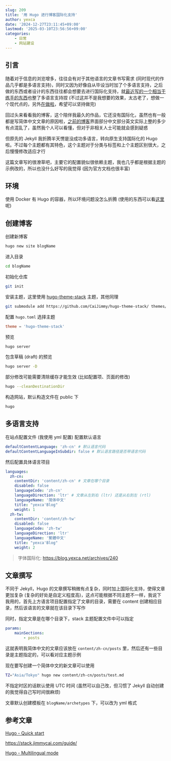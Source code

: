 ```yaml
---
slug: 209
title: '用 Hugo 进行博客国际化支持'
author: yexca
date: '2024-12-27T23:11:45+09:00'
lastmod: '2025-03-10T23:56:56+09:00'
categories:
    - 日常
    - 网站建设
---
```


## 引言

随着对于信息的浏览增多，往往会有对于其他语言的文章书写需求 (同时现代的作品几乎都是多语言支持)，同时又因为好像自从毕设当时加了个多语言支持，之后做的东西或者设计的东西往往都会想要去进行国际化支持，就[最近写的一个相当于练手的东西](https://github.com/yexca/yasumiProject)也整了多语言支持捏 (不过这并不是我想要的效果，太古老了，想做一个现代点的，另外[在做啦](https://github.com/yexca/yasumiProject-frontend)，希望可以坚持做完)

回过头来看看我的博客，这个陪伴我最久的作品，它还没有国际化，虽然也有一般都是写简体中文文章的原因啦，[之前的博客](https://jekyllblog.yexca.net/)界面部分中文部分英文实际上整的多少有点混乱了，虽然我个人可以看懂，但对于非相关人士可能就会感到疑惑

但原先的 Jekyll 我折腾半天愣是没成功多语言，转向原生支持国际化的 Hugo 啦。不过每个主题都有其特色，这个主题对于分类与标签和上个主题区别很大，之后慢慢修改适应才行

这篇文章写的很潦草吧，主要它的配置貌似很依赖主题，我也几乎都是根据主题的示例改的，所以也没什么好写的我觉得 (因为官方文档也很丰富)

## 环境

使用 Docker 有 Hugo 的容器，所以环境问题没怎么折腾 (使用的东西可以看[这里](https://blog.yexca.net/archives/182/#%E5%8D%9A%E5%AE%A2)呢)

## 创建博客

创建新博客

```bash
hugo new site blogName
```

进入目录

```bash
cd blogName
```

初始化仓库

```bash
git init
```

安装主题，这里使用 [hugo-theme-stack](https://github.com/CaiJimmy/hugo-theme-stack) 主题，其他同理

```bash
git submodule add https://github.com/CaiJimmy/hugo-theme-stack/ themes/hugo-theme-stack
```

配置 `hugo.toml` 选择主题

```toml
theme = 'hugo-theme-stack'
```

预览

```bash
hugo server
```

包含草稿 (draft) 的预览

```bash
hugo server -D
```

部分修改可能需要清除缓存才能生效 (比如配置项、页面的修改)

```bash
hugo --cleanDestinationDir
```

构造网站，默认构造文件在 public 下

```bash
hugo
```

## 多语言支持

在站点配置文件 (我使用 yml 配置) 配置默认语言

```yml
defaultContentLanguage: 'zh-cn' # 默认语言代码
defaultContentLanguageInSubdir: false # 默认语言路径是否带语言代码
```

然后配置具体语言项目

```yml
languages:
  zh-cn:
    contentDir: 'content/zh-cn' # 文章在哪个目录
    disabled: false
    languageCode: 'zh-cn'
    languageDirection: 'ltr' # 文章从左到右 (ltr) 还是从右到左 (rtl)
    languageName: '简体中文'
    title: "yexca'Blog"
    weight: 1
  zh-tw:
    contentDir: 'content/zh-tw'
    disabled: false
    languageCode: 'zh-tw'
    languageDirection: 'ltr'
    languageName: '繁體中文'
    title: "yexca'Blog"
    weight: 2
```

> 字体国际化: <https://blog.yexca.net/archives/240>

## 文章撰写

不同于 Jekyll，Hugo 的文章撰写稍微有点复杂，同时加上国际化支持，使得文章更加复杂 (复杂的好处是自定义程度高)，这点可能根据不同主题不一样，我说下我用的，首先上方语言项目配置指定了文章的目录，需要在 content 创建相应目录，然后该语言的文章就在该目录下写作

同时，指定文章是在哪个目录下，stack 主题配置文件中可以指定

```yml
params:
    mainSections:
        - posts
```

这就表明我简体中文的文章应该放在 `content/zh-cn/posts` 里，然后还有一些目录是主题指定的，可以看对应主题示例

现在要写创建一个简体中文的新文章可以使用

```bash
TZ="Asia/Tokyo" hugo new content/zh-cn/posts/test.md
```

不指定时区的话默认使用 UTC 时间 (虽然可以自己改，但习惯了 Jekyll 自动创建的我觉得自己写时间很麻烦)

文章默认创建模板在 `blogName/archetypes` 下，可以改为 yml 格式

## 参考文章

[Hugo - Quick start](https://gohugo.io/getting-started/quick-start/)

<https://stack.jimmycai.com/guide/>

[Hugo - Multilingual mode](https://gohugo.io/content-management/multilingual/)
